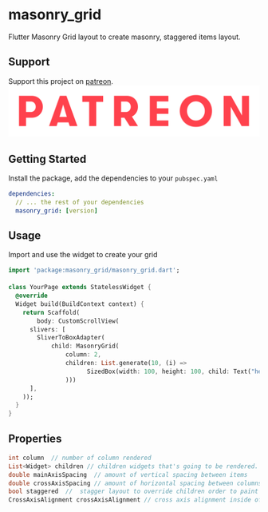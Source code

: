 # masonry_grid

Flutter Masonry Grid layout to create masonry, staggered items layout.

## Support

Support this project on [patreon](https://www.patreon.com/abdulghani).
![patreon](./lib/assets/patreon.png)

## Getting Started

Install the package, add the dependencies to your `pubspec.yaml`

```yaml
dependencies:
  // ... the rest of your dependencies
  masonry_grid: [version]
```

## Usage

Import and use the widget to create your grid

```dart
import 'package:masonry_grid/masonry_grid.dart';

class YourPage extends StatelessWidget {
  @override
  Widget build(BuildContext context) {
    return Scaffold(
        body: CustomScrollView(
      slivers: [
        SliverToBoxAdapter(
            child: MasonryGrid(
                column: 2,
                children: List.generate(10, (i) =>
                      SizedBox(width: 100, height: 100, child: Text("hello")),
                )))
      ],
    ));
  }
}
```

## Properties

```dart
int column  // number of column rendered
List<Widget> children // children widgets that's going to be rendered.
double mainAxisSpacing  // amount of vertical spacing between items
double crossAxisSpacing // amount of horizontal spacing between columns
bool staggered  //  stagger layout to override children order to paint items on the lowest column first
CrossAxisAlignment crossAxisAlignment // cross axis alignment inside of each column
```
